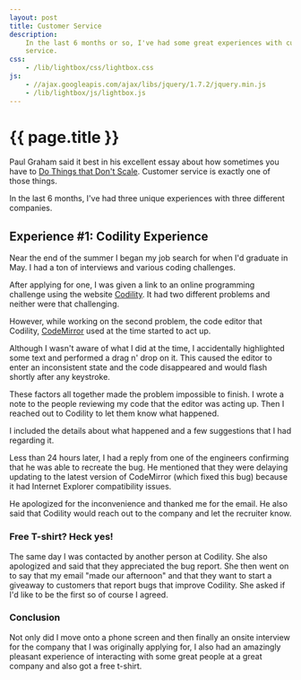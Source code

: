 ```yaml
---
layout: post
title: Customer Service
description:
    In the last 6 months or so, I've had some great experiences with customer
    service.
css:
    - /lib/lightbox/css/lightbox.css
js:
    - //ajax.googleapis.com/ajax/libs/jquery/1.7.2/jquery.min.js
    - /lib/lightbox/js/lightbox.js
---
```


{{ page.title }}
================

Paul Graham said it best in his excellent essay about how sometimes you have to
[Do Things that Don't Scale][ds]. Customer service is exactly one of those
things.

In the last 6 months, I've had three unique experiences with three different
companies.

## Experience \#1: Codility Experience

Near the end of the summer I began my job search for when I'd graduate in May. I
had a ton of interviews and various coding challenges.

After applying for one, I was given a link to an online programming challenge
using the website [Codility][codility]. It had two different problems and
neither were that challenging.

However, while working on the second problem, the code editor that Codility,
[CodeMirror][codemirror] used at the time started to act up.

Although I wasn't aware of what I did at the time, I accidentally highlighted
some text and performed a drag n' drop on it. This caused the editor to enter an
inconsistent state and the code disappeared and would flash shortly after any
keystroke.

These factors all together made the problem impossible to finish. I wrote a note
to the people reviewing my code that the editor was acting up. Then I reached
out to Codility to let them know what happened.

I included the details about what happened and a few suggestions that I had
regarding it.

Less than 24 hours later, I had a reply from one of the engineers confirming
that he was able to recreate the bug. He mentioned that they were delaying
updating to the latest version of CodeMirror (which fixed this bug) because it
had Internet Explorer compatibility issues.

He apologized for the inconvenience and thanked me for the email. He also said
that Codility would reach out to the company and let the recruiter know.

### Free T-shirt? Heck yes!

The same day I was contacted by another person at Codility. She also apologized
and said that they appreciated the bug report. She then went on to say that my
email "made our afternoon" and that they want to start a giveaway to customers
that report bugs that improve Codility. She asked if I'd like to be the first so
of course I agreed.

### Conclusion

Not only did I move onto a phone screen and then finally an onsite interview for
the company that I was originally applying for, I also had an amazingly pleasant
experience of interacting with some great people at a great company and also got
a free t-shirt.

[ds]: http://www.paulgraham.com/ds.html

[codility]: https://codility.com/
[codemirror]: http://codemirror.net/

[prime]: http://www.amazon.com/b?node=8037720011
[interview]: http://www.youtube.com/watch?v=6in-MZeeeGk
